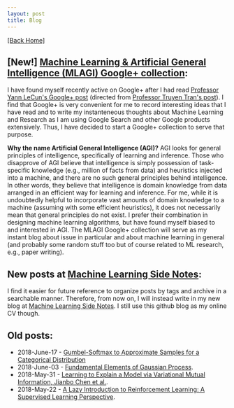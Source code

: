 ```yaml
---
layout: post
title: Blog
---  
```

[[Back Home]](/)   
## [New!] [Machine Learning & Artificial General Intelligence (MLAGI) Google+ collection](https://plus.google.com/u/0/collection/YMk7dE): 
I have found myself recently active on Google+ after I had read [Professor Yann LeCun's Google+ post](https://plus.google.com/u/0/+YannLeCunPhD/posts/gurGyczzsJ7) (directed from [Professor Truyen Tran's post](https://letdataspeak.blogspot.com/2016/12/machine-learning-four-years-after.html)). I find that Google+ is very convenient for me to record interesting ideas that I have read and to write my instanteneous thoughts about Machine Learning and Research as I am using Google Search and other Google products extensively. Thus, I have decided to start a Google+ collection to serve that purpose. 

**Why the name Artificial General Intelligence (AGI)?** AGI looks for general principles of intelligence, specifically of learning and inference. Those who disapprove of AGI believe that intelligence is simply possession of task-specific knowledge (e.g., million of facts from data) and heuristics injected into a machine, and there are no such general principles behind intelligence. In other words, they believe that intelligence is domain knowledge from data arranged in an efficient way for learning and inference. For me, while it is undoubtedly helpful to incorporate vast amounts of domain knowledge to a machine (assuming with some efficient heuristics), it does not necessarily mean that general principles do not exist. I prefer their combination in designing machine learning algorithms, but have found myself biased to and interested in AGI. The MLAGI Google+ collection will serve as my instant blog about issue in particular and about machine learning in general (and probably some random stuff too but of course related to ML research, e.g., paper writing). 
## New posts at [Machine Learning Side Notes](http://mlsidenotes.blogspot.com/): 
I find it easier for future reference to organize posts by tags and archive in a searchable manner. Therefore, from now on, I will instead write in my new blog at [Machine Learning Side Notes](http://mlsidenotes.blogspot.com/). I still use this github blog as my online CV though. 
## Old posts:
* 2018-June-17 - [Gumbel-Softmax to Approximate Samples for a Categorical Distribution](/blogs/gumbel_softmax)
* 2018-June-03 - [Fundamental Elements of Gaussian Process](/blogs/gp_fr.pdf).
* 2018-May-31 - [Learning to Explain a Model via Variational Mutual Information, Jianbo Chen et al.](/blogs/l2x.pdf).    
* 2018-May-22 - [A Lazy Introduction to Reinforcement Learning: A Supervised Learning Perspective](/blogs/rl_intro.pdf).
